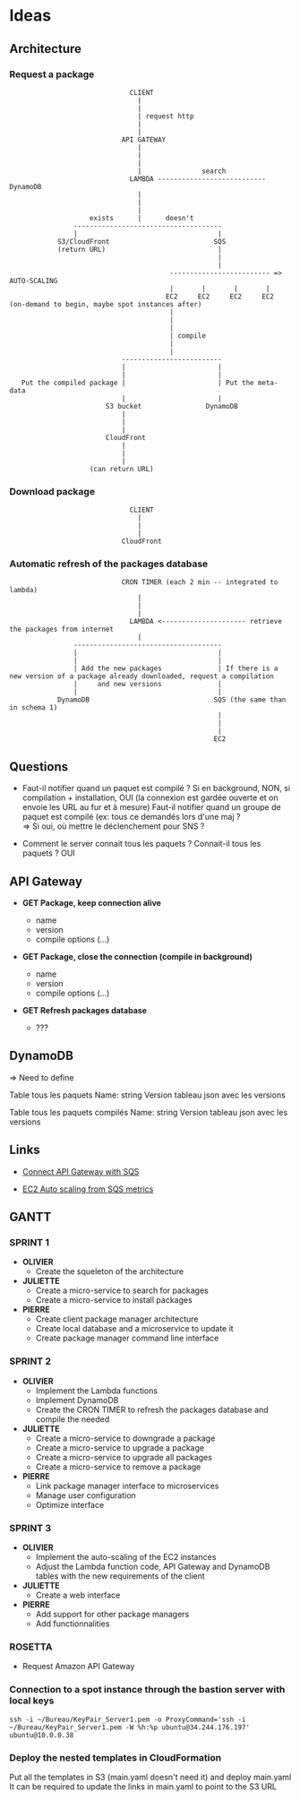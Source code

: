 # Ideas

## Architecture

### Request a package

                                  CLIENT
                                    |
                                    |
                                    | request http
                                    |
                                    |
                                API GATEWAY
                                    |
                                    |
                                    |
                                    |               search
                                  LAMBDA --------------------------- DynamoDB
                                    |
                                    |
                                    |
                        exists      |      doesn't
                    -------------------------------------
                    |                                   |
                S3/CloudFront                          SQS
                (return URL)                            |
                                                        |
                                                        |
                                            ------------------------- => AUTO-SCALING
                                            |       |       |       |
                                           EC2     EC2     EC2     EC2 (on-demand to begin, maybe spot instances after)
                                            |
                                            |
                                            |
                                            | compile
                                            |
                                            |
                                -------------------------
                                |                       |
                                |                       |
       Put the compiled package |                       | Put the meta-data
                                |                       |
                            S3 bucket                DynamoDB
                                |
                                |
                                |
                            CloudFront
                                |
                                |
                                |
                        (can return URL)




### Download package

                                  CLIENT
                                    |
                                    |
                                    |
                                CloudFront



### Automatic refresh of the packages database

                                CRON TIMER (each 2 min -- integrated to lambda)
                                    |
                                    |
                                    |
                                  LAMBDA <--------------------- retrieve the packages from internet
                                    |
                    -------------------------------------
                    |                                   |
                    |                                   |
                    | Add the new packages              | If there is a new version of a package already downloaded, request a compilation
                    |     and new versions              |
                    |                                   |
                DynamoDB                               SQS (the same than in schema 1)
                                                        |
                                                        |
                                                        |
                                                       EC2








## Questions

* Faut-il notifier quand un paquet est compilé ? Si en background, NON, si compilation + installation, OUI (la connexion est gardée ouverte et on envoie les URL au fur et à mesure)
    Faut-il notifier quand un groupe de paquet est compilé (ex: tous ce demandés lors d'une maj ?  
    => Si oui, où mettre le déclenchement pour SNS ?


* Comment le server connait tous les paquets ? Connait-il tous les paquets ? OUI


## API Gateway

* **GET Package, keep connection alive**
    * name
    * version
    * compile options (...)

* **GET Package, close the connection (compile in background)**
    * name
    * version
    * compile options (...)


* **GET Refresh packages database**
    * ???


## DynamoDB

=> Need to define

Table tous les paquets
Name: string
Version tableau json avec les versions



Table tous les paquets compilés
Name: string
Version tableau json avec les versions


## Links

* [Connect API Gateway with SQS](https://cloudhut.io/connect-aws-api-gateway-to-sqs-923cf312bf78)

* [EC2 Auto scaling from SQS metrics](https://docs.aws.amazon.com/autoscaling/ec2/userguide/as-using-sqs-queue.html)






## GANTT

### SPRINT 1
* **OLIVIER**
    * Create the squeleton of the architecture
* **JULIETTE**
    * Create a micro-service to search for packages
    * Create a micro-service to install packages
* **PIERRE**
    * Create client package manager architecture
    * Create local database and a microservice to update it
    * Create package manager command line interface

### SPRINT 2
* **OLIVIER** 
    * Implement the Lambda functions
    * Implement DynamoDB
    * Create the CRON TIMER to refresh the packages database and compile the needed
* **JULIETTE**
    * Create a micro-service to downgrade a package
    * Create a micro-service to upgrade a package
    * Create a micro-service to upgrade all packages
    * Create a micro-service to remove a package
* **PIERRE**
    * Link package manager interface to microservices
    * Manage user configuration
    * Optimize interface

### SPRINT 3
* **OLIVIER** 
    * Implement the auto-scaling of the EC2 instances
    * Adjust the Lambda function code, API Gateway and DynamoDB tables with the new requirements of the client
* **JULIETTE**
    * Create a web interface
* **PIERRE**
    * Add support for other package managers
    * Add functionnalities

### ROSETTA

* Request Amazon API Gateway


### Connection to a spot instance through the bastion server with local keys

```SHELL
ssh -i ~/Bureau/KeyPair_Server1.pem -o ProxyCommand='ssh -i ~/Bureau/KeyPair_Server1.pem -W %h:%p ubuntu@34.244.176.197' ubuntu@10.0.0.38
```

### Deploy the nested templates in CloudFormation

Put all the templates in S3 (main.yaml doesn't need it) and deploy main.yaml
It can be required to update the links in main.yaml to point to the S3 URL
